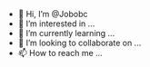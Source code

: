 - 👋 Hi, I’m @Jobobc
- 👀 I’m interested in ...
- 🌱 I’m currently learning ...
- 💞️ I’m looking to collaborate on ...
- 📫 How to reach me ...

<!---
Jobobc/Jobobc is a ✨ special ✨ repository because its `README.md` (this file) appears on your GitHub profile.
You can click the Preview link to take a look at your changes.
--->
